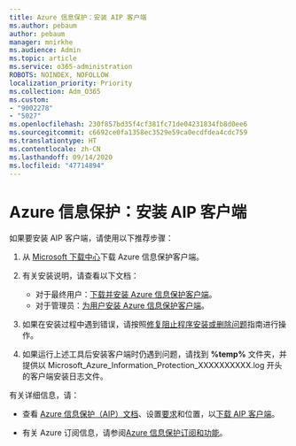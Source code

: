 ```yaml
---
title: Azure 信息保护：安装 AIP 客户端
ms.author: pebaum
author: pebaum
manager: mnirkhe
ms.audience: Admin
ms.topic: article
ms.service: o365-administration
ROBOTS: NOINDEX, NOFOLLOW
localization_priority: Priority
ms.collection: Adm_O365
ms.custom:
- "9002278"
- "5027"
ms.openlocfilehash: 230f857bd35f4cf381fc71de04231834fb8d0ee6
ms.sourcegitcommit: c6692ce0fa1358ec3529e59ca0ecdfdea4cdc759
ms.translationtype: HT
ms.contentlocale: zh-CN
ms.lasthandoff: 09/14/2020
ms.locfileid: "47714894"
---
```

# <a name="azure-information-protection-aip-client-installation"></a>Azure 信息保护：安装 AIP 客户端

如果要安装 AIP 客户端，请使用以下推荐步骤：

1. 从 [Microsoft 下载中心](https://www.microsoft.com/download/details.aspx?id=53018)下载 Azure 信息保护客户端。

2. 有关安装说明，请查看以下文档：

    - 对于最终用户：[下载并安装 Azure 信息保护客户端](https://docs.microsoft.com/azure/information-protection/rms-client/install-client-app)。
    - 对于管理员：[为用户安装 Azure 信息保护客户端](https://docs.microsoft.com/azure/information-protection/rms-client/client-admin-guide-install)。

3. 如果在安装过程中遇到错误，请按照[修复阻止程序安装或删除问题](https://support.microsoft.com/help/17588/windows-fix-problems-that-block-programs-being-installed-or-removed)指南进行操作。

4. 如果运行上述工具后安装客户端时仍遇到问题，请找到 **%temp%** 文件夹，并提供以 Microsoft_Azure_Information_Protection_XXXXXXXXXX.log 开头的客户端安装日志文件。

有关详细信息，请：

- 查看 [Azure 信息保护（AIP）文档](https://docs.microsoft.com/azure/information-protection/what-is-information-protection)、设置[要求](https://docs.microsoft.com/azure/information-protection/get-started/requirements)和位置，以[下载 AIP 客户端](https://www.microsoft.com/download/details.aspx?id=53018)。

- 有关 Azure 订阅信息，请参阅[Azure 信息保护订阅和功能](https://azure.microsoft.com/pricing/details/information-protection)。
